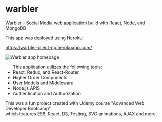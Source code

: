 # warbler

Warbler - Social Media web application build with React, Node, and MongoDB

This app was deployed using Heroku:

https://warbler-client-np.herokuapp.com/

<img src="https://i.imgur.com/u6y5gPj.png" alt="Warbler app homepage">

<ul>This application utilizes the following tools: <br>
  <li>React, Redux, and React-Router</li>
  <li>Higher Order Components</li>
  <li>User Models and Middleware</li>
  <li>Node.js APIS</li>
  <li>Authentication and Authorization</li>
 </ul>
 
 
 <p>This was a fun project created with Udemy course "Advanced Web Developer Bootcamp" <br> which features ES6, React, D3, Testing, SVG animations, AJAX and more. 
